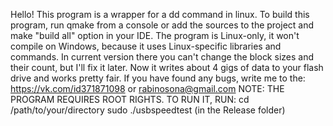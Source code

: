 Hello! This program is a wrapper for a dd command in linux. To build this program, run qmake from a console or add the sources
to the project and make "build all" option in your IDE.
The program is Linux-only, it won't compile on Windows, because it uses Linux-specific libraries and commands.
In current version there you can't change the block sizes and their count, but I'll fix it later. Now it writes about 4 gigs of
data to your flash drive and works pretty fair.
If you have found any bugs, write me to the:
https://vk.com/id371871098
or
rabinosona@gmail.com
NOTE: THE PROGRAM REQUIRES ROOT RIGHTS. TO RUN IT, RUN:
cd /path/to/your/directory
sudo ./usbspeedtest (in the Release folder)
